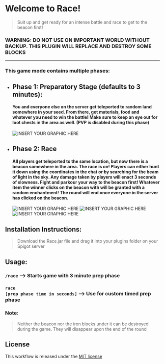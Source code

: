 # Welcome to Race!

> Suit up and get ready for an intense battle and race to get to the beacon first!

### WARNING: DO NOT USE ON IMPORTANT WORLD WITHOUT BACKUP. THIS PLUGIN WILL REPLACE AND DESTROY SOME BLOCKS
---
### This game mode contains multiple phases:

- ## Phase 1: Preparatory Stage (defaults to 3 minutes):

    #### You and everyone else on the server get teleported to random land somewhere in your seed. From there, get materials, food and whatever you need to win the battle! Make sure to keep an eye out for loot chests in the area as well. (PVP is disabled during this phase)

    ![INSERT YOUR GRAPHIC HERE](https://i.imgur.com/4LezWcD.png)

 -  ## Phase 2: Race

    #### All players get teleported to the same location, but now there is a beacon somewhere in the area. The race is on! Players can either hunt it down using the coordinates in the chat or by searching for the beam of light in the sky. Any damage taken by players will enact 3 seconds of slowness. Fight and parkour your way to the beacon first! Whatever item the winner clicks on the beacon with will be granted with a random enchantment! The round will end once everyone in the server has clicked on the beacon.

    ![INSERT YOUR GRAPHIC HERE](https://i.imgur.com/QBcD7nI.png)
    ![INSERT YOUR GRAPHIC HERE](https://i.imgur.com/MlhubXl.png)
    ![INSERT YOUR GRAPHIC HERE](https://i.imgur.com/JV9Kibg.png)


## Installation Instructions:
> Download the Race.jar file and drag it into your plugins folder on your Spigot server

## Usage:
### <code>/race</code> --> Starts game with 3 minute prep phase

### <code>race [prep phase time in seconds]</code> --> Use for custom timed prep phase


### Note: 
>Neither the beacon nor the iron blocks under it can be destroyed during the game. They will disappear upon the end of the round

## License
This workflow is released under the [MIT license](http://opensource.org/licenses/mit-license.php)